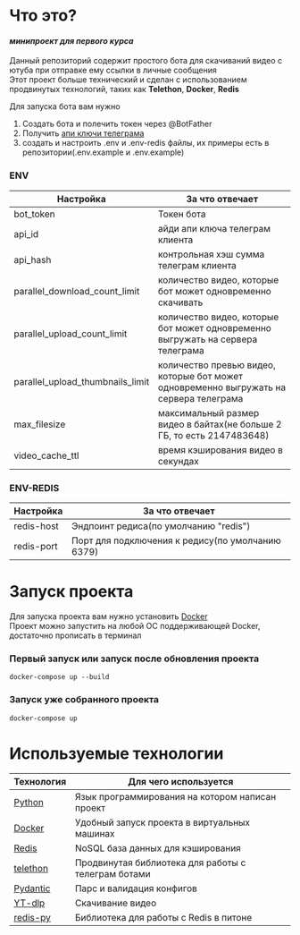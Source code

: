 # Что это?

#### *минипроект для первого курса*

Данный репозиторий содержит простого бота для скачиваний видео с ютуба при отправке ему ссылки в личные сообщения\
Этот проект больше технический и сделан с использованием продвинутых технологий, таких как **Telethon**, **Docker**, **Redis**

Для запуска бота вам нужно 
1) Создать бота и полечить токен через @BotFather
2) Получить [апи ключи телеграма](https://my.telegram.org/apps)
3) создать и настроить .env и .env-redis файлы, их примеры есть в репозитории(.env.example и .env.example)


### ENV

| Настройка                        | За что отвечает                                                                        |
|----------------------------------|----------------------------------------------------------------------------------------|
| bot_token                        | Токен бота                                                                             |
| api_id                           | айди апи ключа телеграм клиента                                                        |
| api_hash                         | контрольная хэш сумма телеграм клиента                                                 |
| parallel_download_count_limit    | количество видео, которые бот может одновременно скачивать                             |
| parallel_upload_count_limit      | количество видео, которые бот может одновременно выгружать на сервера телеграма        |  
| parallel_upload_thumbnails_limit | количество превью видео, которые бот может одновременно выгружать на сервера телеграма |
| max_filesize                     | максимальный размер видео в байтах(не больше 2 ГБ, то есть 2147483648)                 |
| video_cache_ttl                  | время кэширования видео в секундах                                                     |


### ENV-REDIS
| Настройка  | За что отвечает                                   |
|------------|---------------------------------------------------|
| redis-host | Эндпоинт редиса(по умолчанию "redis")             |
| redis-port | Порт для подключения к редису(по умолчанию 6379)  |



# Запуск проекта

Для запуска проекта вам нужно установить [Docker](https://docs.docker.com/engine/)\
Проект можно запустить на любой ОС поддерживающей Docker, достаточно прописать в терминал

### Первый запуск или запуск после обновления проекта
```shell
docker-compose up --build
```

### Запуск уже собранного проекта
```shell
docker-compose up
```


# Используемые технологии

| Технология                                       | Для чего используется                               |
|--------------------------------------------------|-----------------------------------------------------|
| [Python](https://www.python.org)                 | Язык программирования на котором написан проект     |
| [Docker](https://docs.docker.com)                | Удобный запуск проекта в виртуальных машинах        |
| [Redis](https://redis.io)                        | NoSQL база данных для кэширования                   |
| [telethon](https://docs.telethon.dev/en/stable/) | Продвинутая библиотека для работы с телеграм ботами |
| [Pydantic](https://docs.pydantic.dev)            | Парс и валидация конфигов                           |
| [YT-dlp](https://github.com/yt-dlp/yt-dlp)       | Скачивание видео                                    |
| [redis-py](https://github.com/redis/redis-py)    | Библиотека для работы с Redis в питоне              |
